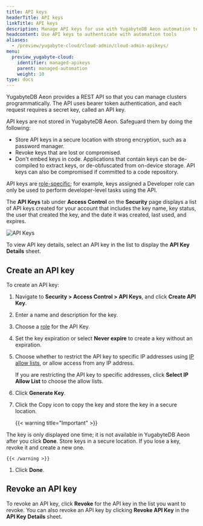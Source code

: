 ```yaml
---
title: API keys
headerTitle: API keys
linkTitle: API keys
description: Manage API keys for use with YugabyteDB Aeon automation tools including API, CLI, and Terraform provider.
headcontent: Use API keys to authenticate with automation tools
aliases:
  - /preview/yugabyte-cloud/cloud-admin/cloud-admin-apikeys/
menu:
  preview_yugabyte-cloud:
    identifier: managed-apikeys
    parent: managed-automation
    weight: 10
type: docs
---
```


YugabyteDB Aeon provides a REST API so that you can manage clusters programmatically. The API uses bearer token authentication, and each request requires a secret key, called an API key.

API keys are not stored in YugabyteDB Aeon. Safeguard them by doing the following:

- Store API keys in a secure location with strong encryption, such as a password manager.
- Revoke keys that are lost or compromised.
- Don't embed keys in code. Applications that contain keys can be de-compiled to extract keys, or de-obfuscated from on-device storage. API keys can also be compromised if committed to a code repository.

API keys are [role-specific](../../managed-security/managed-roles/); for example, keys assigned a Developer role can only be used to perform developer-level tasks using the API.

The **API Keys** tab under **Access Control** on the **Security** page displays a list of API keys created for your account that includes the key name, key status, the user that created the key, and the date it was created, last used, and expires.

![API Keys](/images/yb-cloud/managed-admin-apikeys.png)

To view API key details, select an API key in the list to display the **API Key Details** sheet.

## Create an API key

To create an API key:

1. Navigate to **Security > Access Control > API Keys**, and click **Create API Key**.

1. Enter a name and description for the key.

1. Choose a [role](../../managed-security/managed-roles/) for the API Key.

1. Set the key expiration or select **Never expire** to create a key without an expiration.

1. Choose whether to restrict the API key to specific IP addresses using [IP allow lists](../../cloud-secure-clusters/add-connections/), or allow access from any IP address.

    If you are restricting the API key to specific addresses, click **Select IP Allow List** to choose the allow lists.

1. Click **Generate Key**.

1. Click the Copy icon to copy the key and store the key in a secure location.

    {{< warning title="Important" >}}

The key is only displayed one time; it is not available in YugabyteDB Aeon after you click **Done**. Store keys in a secure location. If you lose a key, revoke it and create a new one.

    {{< /warning >}}

1. Click **Done**.

## Revoke an API key

To revoke an API key, click **Revoke** for the API key in the list you want to revoke. You can also revoke an API key by clicking **Revoke API Key** in the **API Key Details** sheet.
